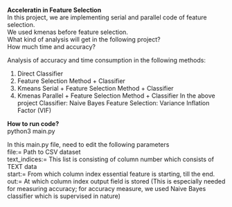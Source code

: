 <b>Acceleratin in Feature Selection</b><br>
In this project, we are implementing serial and parallel code of feature selection.<br>
We used kmenas before feature selection.<br>
What kind of analysis will get in the following project?<br>
How much time and accuracy?<br>

Analysis of accuracy and time consumption in the following methods:
1. Direct Classifier
2. Feature Selection Method + Classifier
3. Kmeans Serial + Feature Selection Method + Classifier
4. Kmenas Parallel + Feature Selection Method + Classifier
In the above project 
Classifier: Naive Bayes
Feature Selection:  Variance Inflation Factor (VIF)


<b>How to run code?</b><br>
python3 main.py

In this main.py file, need to edit the following parameters<br>
file:= Path to CSV dataset<br>
text_indices:= This list is consisting of column number which consists of TEXT data<br>
start:= From which column index essential feature is starting, till the end.<br>
out:= At which column index output field is stored (This is especially needed for measuring accuracy; for accuracy measure, we used Naive Bayes classifier which is supervised in nature)<br>
